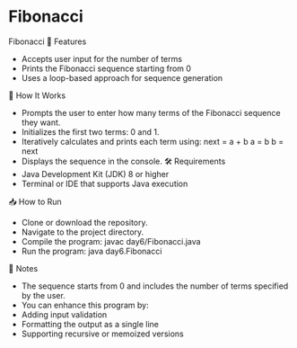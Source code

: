 # Fibonacci
Fibonacci
🚀 Features
- Accepts user input for the number of terms
- Prints the Fibonacci sequence starting from 0
- Uses a loop-based approach for sequence generation

🧠 How It Works
- Prompts the user to enter how many terms of the Fibonacci sequence they want.
- Initializes the first two terms: 0 and 1.
- Iteratively calculates and prints each term using:
next = a + b
a = b
b = next
- Displays the sequence in the console.
🛠 Requirements
- Java Development Kit (JDK) 8 or higher
- Terminal or IDE that supports Java execution

📥 How to Run
- Clone or download the repository.
- Navigate to the project directory.
- Compile the program:
javac day6/Fibonacci.java
- Run the program:
java day6.Fibonacci

📝 Notes
- The sequence starts from 0 and includes the number of terms specified by the user.
- You can enhance this program by:
- Adding input validation
- Formatting the output as a single line
- Supporting recursive or memoized versions

